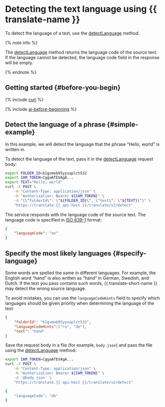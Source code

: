 # Detecting the text language using {{ translate-name }}

To detect the language of a text, use the [detectLanguage](../api-ref/Translation/detectLanguage) method.

{% note info %}

The [detectLanguage](../api-ref/Translation/detectLanguage) method returns the language code of the source text. If the language cannot be detected, the language code field in the response will be empty.

{% endnote %}

## Getting started {#before-you-begin}

{% include [curl](../../_includes/curl.md) %}

{% include [ai-before-beginning](../../_includes/translate/ai-before-beginning.md) %}

## Detect the language of a phrase {#simple-example}

In this example, we will detect the language that the phrase <q>Hello, world</q> is written in.

To detect the language of the text, pass it in the [detectLanguage](../api-ref/Translation/detectLanguage) request body:
```bash
export FOLDER_ID=b1gvmob95yysaplct532
export IAM_TOKEN=CggaATEVAgA...
export TEXT="Hello, world"
curl -X POST \
    -H "Content-Type: application/json" \
    -H "Authorization: Bearer ${IAM_TOKEN}" \
    -d "{\"folderId\": \"${FOLDER_ID}\", \"text\": \"${TEXT}\"}" \
    "https://translate.{{ api-host }}/translate/v2/detect"
```

The service responds with the language code of the source text. The language code is specified in [ISO 639-1](https://en.wikipedia.org/wiki/ISO_639-1) format:

```json
{
    "languageCode": "en"
}
```

## Specify the most likely languages {#specify-language}

Some words are spelled the same in different languages. For example, the English word <q>hand</q> is also written as <q>hand</q> in German, Swedish, and Dutch. If the text you pass contains such words, {{ translate-short-name }} may detect the wrong source language.

To avoid mistakes, you can use the `languageCodeHints` field to specify which languages should be given priority when determining the language of the text:

```json
{
    "folderId": "b1gvmob95yysaplct532",
    "languageCodeHints":["ru", "de"],
    "text": "hand"
}
```

Save the request body in a file (for example, `body.json`) and pass the file using the [detectLanguage](../api-ref/Translation/detectLanguage) method:

```bash
export IAM_TOKEN=CggaATEVAgA...
curl -X POST \
    -H "Content-Type: application/json" \
    -H "Authorization: Bearer ${IAM_TOKEN}" \
    -d '@body.json' \
    "https://translate.{{ api-host }}/translate/v2/detect"

{
    "languageCode": "de"
}
```
